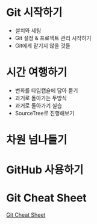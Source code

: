 # Git 시작하기

- 설치와 세팅
- Git 설정 & 프로젝트 관리 시작하기
- Git에게 맡기지 않을 것들

# 시간 여행하기

- 변화를 타임캡슐에 담아 묻기
- 과거로 돌아가는 두방식
- 과거로 돌아가기 실습
- SourceTree로 진행해보기

# 차원 넘나들기

# GitHub 사용하기

# Git Cheat Sheet
[Git Cheat Sheet](https://i.pinimg.com/originals/7f/cd/6d/7fcd6dc31a3a7e6a6c77203032a2147e.png)
